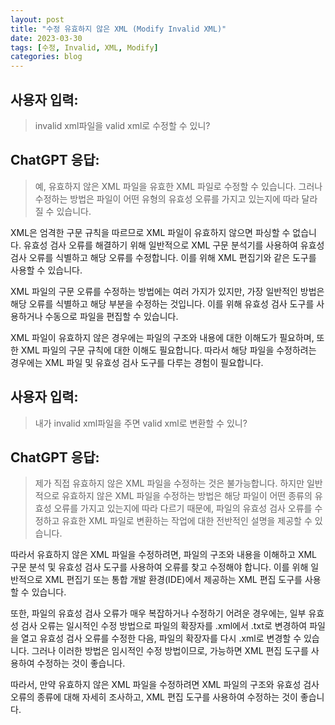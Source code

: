 ```yaml
---
layout: post
title: "수정 유효하지 않은 XML (Modify Invalid XML)"
date: 2023-03-30
tags: [수정, Invalid, XML, Modify]
categories: blog
---
```


## 사용자 입력:
> invalid xml파일을 valid xml로 수정할 수 있니?

## ChatGPT 응답:
> 예, 유효하지 않은 XML 파일을 유효한 XML 파일로 수정할 수 있습니다. 그러나 수정하는 방법은 파일이 어떤 유형의 유효성 오류를 가지고 있는지에 따라 달라질 수 있습니다.

XML은 엄격한 구문 규칙을 따르므로 XML 파일이 유효하지 않으면 파싱할 수 없습니다. 유효성 검사 오류를 해결하기 위해 일반적으로 XML 구문 분석기를 사용하여 유효성 검사 오류를 식별하고 해당 오류를 수정합니다. 이를 위해 XML 편집기와 같은 도구를 사용할 수 있습니다. 

XML 파일의 구문 오류를 수정하는 방법에는 여러 가지가 있지만, 가장 일반적인 방법은 해당 오류를 식별하고 해당 부분을 수정하는 것입니다. 이를 위해 유효성 검사 도구를 사용하거나 수동으로 파일을 편집할 수 있습니다.

XML 파일이 유효하지 않은 경우에는 파일의 구조와 내용에 대한 이해도가 필요하며, 또한 XML 파일의 구문 규칙에 대한 이해도 필요합니다. 따라서 해당 파일을 수정하려는 경우에는 XML 파일 및 유효성 검사 도구를 다루는 경험이 필요합니다.

## 사용자 입력:
> 내가 invalid xml파일을 주면 valid xml로 변환할 수 있니?

## ChatGPT 응답:
> 제가 직접 유효하지 않은 XML 파일을 수정하는 것은 불가능합니다. 하지만 일반적으로 유효하지 않은 XML 파일을 수정하는 방법은 해당 파일이 어떤 종류의 유효성 오류를 가지고 있는지에 따라 다르기 때문에, 파일의 유효성 검사 오류를 수정하고 유효한 XML 파일로 변환하는 작업에 대한 전반적인 설명을 제공할 수 있습니다.

따라서 유효하지 않은 XML 파일을 수정하려면, 파일의 구조와 내용을 이해하고 XML 구문 분석 및 유효성 검사 도구를 사용하여 오류를 찾고 수정해야 합니다. 이를 위해 일반적으로 XML 편집기 또는 통합 개발 환경(IDE)에서 제공하는 XML 편집 도구를 사용할 수 있습니다.

또한, 파일의 유효성 검사 오류가 매우 복잡하거나 수정하기 어려운 경우에는, 일부 유효성 검사 오류는 일시적인 수정 방법으로 파일의 확장자를 .xml에서 .txt로 변경하여 파일을 열고 유효성 검사 오류를 수정한 다음, 파일의 확장자를 다시 .xml로 변경할 수 있습니다. 그러나 이러한 방법은 임시적인 수정 방법이므로, 가능하면 XML 편집 도구를 사용하여 수정하는 것이 좋습니다.

따라서, 만약 유효하지 않은 XML 파일을 수정하려면 XML 파일의 구조와 유효성 검사 오류의 종류에 대해 자세히 조사하고, XML 편집 도구를 사용하여 수정하는 것이 좋습니다.

